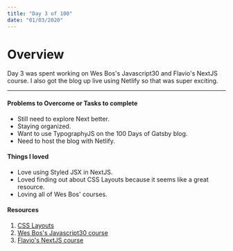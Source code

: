 ```yaml
---
title: "Day 3 of 100"
date: "01/03/2020"
---
```


# Overview
Day 3 was spent working on Wes Bos's Javascript30 and Flavio's NextJS course. I also got the blog up live using Netlify so that was super exciting.

---

#### Problems to Overcome or Tasks to complete
- Still need to explore Next better.
- Staying organized.
- Want to use TypographyJS on the 100 Days of Gatsby blog.
- Need to host the blog with Netlify.

#### Things I loved
- Love using Styled JSX in NextJS.
- Loved finding out about CSS Layouts because it seems like a great resource.
- Loving all of Wes Bos' courses.

#### Resources
1. [CSS Layouts](https://csslayout.io/)
2. [Wes Bos's Javascript30 course](https://javascript30.com/)
3. [Flavio's NextJS course](https://nextjscourse.com/)